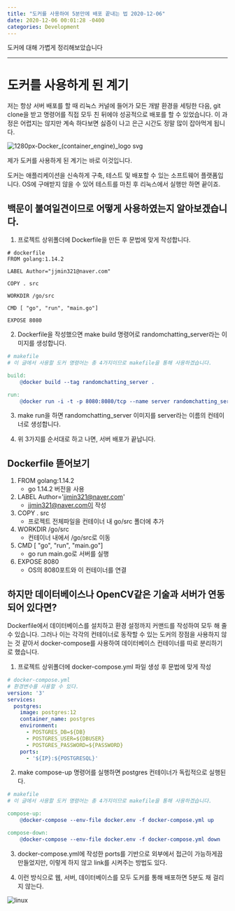 ```yaml
---
title: "도커를 사용하여 5분만에 배포 끝내는 법 2020-12-06"
date: 2020-12-06 00:01:28 -0400
categories: Development
---
```

도커에 대해 가볍게 정리해보았습니다
<hr>

# 도커를 사용하게 된 계기 
저는 항상 서버 배포를 할 때 리눅스 커널에 들어가 모든 개발 환경을 세팅한 다음, git clone을 받고 명령어를 직접 모두 친 뒤에야 성공적으로 배포를 할 수 있었습니다.
이 과정은 어렵지는 않지만 계속 하다보면 싫증이 나고 은근 시간도 정말 많이 잡아먹게 됩니다.

![1280px-Docker_(container_engine)_logo svg](https://user-images.githubusercontent.com/52072077/101272368-f0f04180-37ce-11eb-876b-704250fa9cc2.png)


제가 도커를 사용하게 된 계기는 바로 이것입니다. 

도커는 애플리케이션을 신속하게 구축, 테스트 및 배포할 수 있는 소프트웨어 플랫폼입니다.
OS에 구애받지 않을 수 있어 테스트를 마친 후 리눅스에서 실행만 하면 끝이죠.

## 백문이 불여일견이므로 어떻게 사용하였는지 알아보겠습니다.
1. 프로젝트 상위폴더에 Dockerfile을 만든 후 문법에 맞게 작성합니다. 

```docker
# dockerfile 
FROM golang:1.14.2

LABEL Author="jjmin321@naver.com"

COPY . src

WORKDIR /go/src

CMD [ "go", "run", "main.go"]

EXPOSE 8080
```

2. Dockerfile을 작성했으면 make build 명령어로 randomchatting_server라는 이미지를 생성합니다.

```makefile
# makefile
# 이 글에서 사용할 도커 명령어는 총 4가지이므로 makefile을 통해 사용하겠습니다.

build:
	@docker build --tag randomchatting_server .

run:
	@docker run -i -t -p 8080:8080/tcp --name server randomchatting_server
```

3. make run을 하면 randomchatting_server 이미지를 server라는 이름의 컨테이너로 생성합니다.

4. 위 3가지를 순서대로 하고 나면, 서버 배포가 끝납니다.

## Dockerfile 뜯어보기 
1. FROM golang:1.14.2
    - go 1.14.2 버전을 사용
2. LABEL Author='jjmin321@naver.com'
    - jjmin321@naver.com이 작성
3. COPY . src
    - 프로젝트 전체파일을 컨테이너 내 go/src 폴더에 추가
4. WORKDIR /go/src
    - 컨테이너 내에서 /go/src로 이동
5. CMD [ "go", "run", "main.go"]
    - go run main.go로 서버를 실행 
6. EXPOSE 8080
    - OS의 8080포트와 이 컨테이너를 연결

## 하지만 데이터베이스나 OpenCV같은 기술과 서버가 연동되어 있다면?

Dockerfile에서 데이터베이스를 설치하고 환경 설정까지 커맨드를 작성하여 모두 해 줄 수 있습니다.
그러나 이는 각각의 컨테이너로 동작할 수 있는 도커의 장점을 사용하지 않는 것 같아서 docker-compose를 사용하여 데이터베이스 컨테이너를 따로 분리하기로 했습니다.

1. 프로젝트 상위폴더에 docker-compose.yml 파일 생성 후 문법에 맞게 작성 

```yml
# docker-compose.yml
# 환경변수를 사용할 수 있다.
version: '3'
services: 
  postgres:
    image: postgres:12
    container_name: postgres
    environment: 
      - POSTGRES_DB=${DB}
      - POSTGRES_USER=${DBUSER}
      - POSTGRES_PASSWORD=${PASSWORD}
    ports:
      - '${IP}:${POSTGRESQL}'
```

2. make compose-up 명령어를 실행하면 postgres 컨테이너가 독립적으로 실행된다.

```makefile
# makefile
# 이 글에서 사용할 도커 명령어는 총 4가지이므로 makefile을 통해 사용하겠습니다.

compose-up:
	@docker-compose --env-file docker.env -f docker-compose.yml up

compose-down:
	@docker-compose --env-file docker.env -f docker-compose.yml down
```

3. docker-compose.yml에 작성한 ports를 기반으로 외부에서 접근이 가능하게끔 만들었지만, 이렇게 하지 않고 link를 시켜주는 방법도 있다.

4. 이런 방식으로 웹, 서버, 데이터베이스를 모두 도커를 통해 배포하면 5분도 채 걸리지 않는다.

![linux](https://user-images.githubusercontent.com/52072077/101272866-97d6dc80-37d3-11eb-9fa4-ed592f4c96ab.png)

